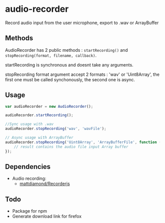 # audio-recorder

Record audio input from the user microphone, export to .wav or ArrayBuffer

## Methods



AudioRecorder has 2 public methods : ```startRecording()``` and ```stopRecording(format, filename, callback)```.

startRecording is synchronous and doesnt take any arguments.

stopRecording format argument accept 2 formats : 'wav' or 'Uint8Array', the first one must be called synchonously, the second one is async.
 


## Usage
```javascript
var audioRecorder = new AudioRecorder();

audioRecorder.startRecording();

//Sync usage with .wav
audioRecorder.stopRecording('wav', 'wavFile');

// Async usage with ArrayBuffer
audioRecorder.stopRecording('Uint8Array', 'ArrayBufferFile', function (error, result) {
    // result contains the audio file input Array buffer
});
```

## <a name="dependencies"></a> Dependencies

* Audio recording:
  * [mattdiamond/Recorderjs](https://github.com/mattdiamond/Recorderjs)
  
  
  
## Todo

- Package for npm
- Generate download link for firefox




